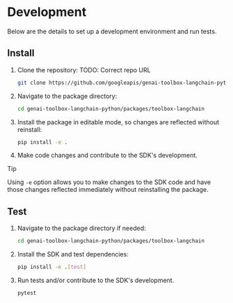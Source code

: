 # Development

Below are the details to set up a development environment and run tests.

## Install
1. Clone the repository:
   TODO: Correct repo URL
    ```bash
    git clone https://github.com/googleapis/genai-toolbox-langchain-python
    ```
1. Navigate to the package directory:
    ```bash
    cd genai-toolbox-langchain-python/packages/toolbox-langchain
    ```
1. Install the package in editable mode, so changes are reflected without
   reinstall:
    ```bash
    pip install -e .
    ```
1. Make code changes and contribute to the SDK's development.
> [!TIP]
> Using `-e` option allows you to make changes to the SDK code and have
> those changes reflected immediately without reinstalling the package.

## Test
1. Navigate to the package directory if needed:
    ```bash
    cd genai-toolbox-langchain-python/packages/toolbox-langchain
    ```
1. Install the SDK and test dependencies:
    ```bash
    pip install -e .[test]
    ```
1. Run tests and/or contribute to the SDK's development.

    ```bash
    pytest
    ```
